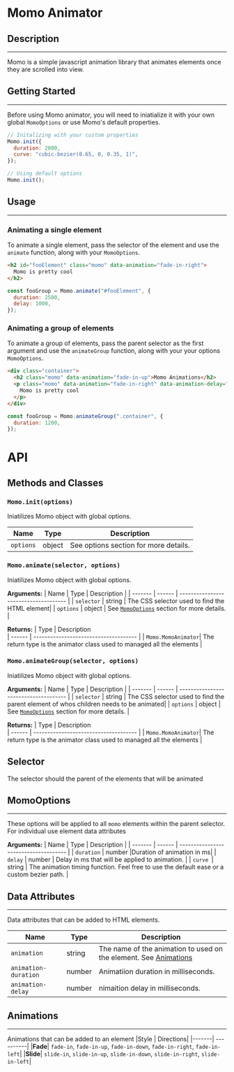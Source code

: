 # Momo Animator

## Description

---

Momo is a simple javascript animation library that animates elements once they are scrolled into view.

## Getting Started

---

Before using Momo animator, you will need to iniatialize it with your own global `MomoOptions` or use Momo's default properties.

```javascript
// Initalizing with your custom properties
Momo.init({
  duration: 2000,
  curve: "cubic-bezier(0.65, 0, 0.35, 1)",
});

// Using default options
Momo.init();
```

## Usage

---

### Animating a single element

To animate a single element, pass the selector of the element and use the `animate` function, along with your `MomoOptions`.

```html
<h2 id="fooElement" class="momo" data-animation="fade-in-right">
  Momo is pretty cool
</h2>
```

```js
const fooGroup = Momo.animate("#fooElement", {
  duration: 2500,
  delay: 1000,
});
```

### Animating a group of elements

To animate a group of elements, pass the parent selector as the first argument and use the `animateGroup` function, along with your your options `MomoOptions`.

```html
<div class="container">
  <h2 class="momo" data-animation="fade-in-up">Momo Animations</h2>
  <p class="momo" data-animation="fade-in-right" data-animation-delay="800">
    Momo is pretty cool
  </p>
</div>
```

```js
const fooGroup = Momo.animateGroup(".container", {
  duration: 1200,
});
```

# API

## Methods and Classes

### `Momo.init(options)`

Iniatilizes Momo object with global options.

| Name      | Type   | Description                           |
| --------- | ------ | ------------------------------------- |
| `options` | object | See options section for more details. |

### `Momo.animate(selector, options)`

Iniatilizes Momo object with global options.

**Arguments:**
| Name | Type | Description |
| ------- | ------ | ------------------------------------- |
| `selector` | string | The CSS selector used to find the HTML element|
| `options` | object | See [`MomoOptions`](#momo-options) section for more details. |

**Returns:**
| Type | Description  
| ------ | ------------------------------------- |
| `Momo.MomoAnimator`| The return type is the animator class used to managed all the elements |

### `Momo.animateGroup(selector, options)`

Iniatilizes Momo object with global options.

**Arguments:**
| Name | Type | Description |
| ------- | ------ | ------------------------------------- |
| `selector` | string | The CSS selector used to find the parent element of whos children needs to be animated|
| `options` | object | See [`MomoOptions`](#momo-options) section for more details. |

**Returns:**
| Type | Description  
| ------ | ------------------------------------- |
| `Momo.MomoAnimator`| The return type is the animator class used to managed all the elements |

## Selector

The selector should the parent of the elements that will be animated

## MomoOptions <a name="momo-options"></a>

---

These options will be applied to all `momo` elements within the parent selector. For individual use element data attributes

**Arguments:**
| Name | Type | Description |
| ------- | ------ | ------------------------------------- |
| `duration` | number |Duration of animation in ms|
| `delay` | number | Delay in ms that will be applied to animation. |
| `curve `| string | The animation timing function. Feel free to use the default ease or a custom bezier path. |

## Data Attributes

---

Data attributes that can be added to HTML elements.

| Name                 | Type   | Description                                                                     |
| -------------------- | ------ | ------------------------------------------------------------------------------- |
| `animation`          | string | The name of the animation to used on the element. See [Animations](#animations) |
| `animation-duration` | number | Animatiion duration in milliseconds.                                            |
| `animation-delay`    | number | nimaition delay in milliseconds.                                                |

## Animations <a name="animations"></a>

---

Animations that can be added to an element
|Style | Directions|
|-------| ----------|
|**Fade**| `fade-in`, `fade-in-up`, `fade-in-down`, `fade-in-right`, `fade-in-left`|
|**Slide**| `slide-in`, `slide-in-up`, `slide-in-down`, `slide-in-right`, `slide-in-left`|
